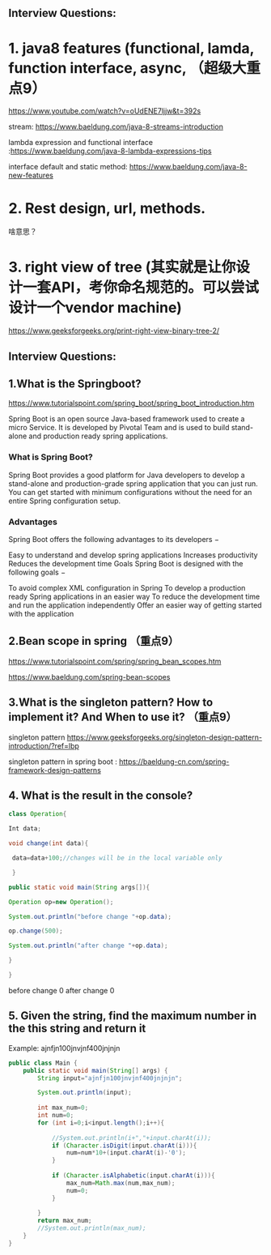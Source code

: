 ## Interview Questions:

# 1. java8 features (functional, lamda, function interface, async, （超级大重点9）


https://www.youtube.com/watch?v=oUdENE7ljjw&t=392s


stream: https://www.baeldung.com/java-8-streams-introduction

lambda expression and functional interface :https://www.baeldung.com/java-8-lambda-expressions-tips

interface default and static method: https://www.baeldung.com/java-8-new-features


# 2. Rest design, url, methods. 

啥意思？

# 3. right view of tree (其实就是让你设计一套API，考你命名规范的。可以尝试设计一个vendor machine)

https://www.geeksforgeeks.org/print-right-view-binary-tree-2/


## Interview Questions:
## 1.What is the Springboot?
https://www.tutorialspoint.com/spring_boot/spring_boot_introduction.htm

Spring Boot is an open source Java-based framework used to create a micro Service. It is developed by Pivotal Team and is used to build stand-alone and production ready spring applications.

### What is Spring Boot?

Spring Boot provides a good platform for Java developers to develop a stand-alone and production-grade spring application that you can just run. You can get started with minimum configurations without the need for an entire Spring configuration setup.

### Advantages

Spring Boot offers the following advantages to its developers −

Easy to understand and develop spring applications
Increases productivity
Reduces the development time
Goals
Spring Boot is designed with the following goals −

To avoid complex XML configuration in Spring
To develop a production ready Spring applications in an easier way
To reduce the development time and run the application independently
Offer an easier way of getting started with the application




## 2.Bean scope in spring （重点9）



https://www.tutorialspoint.com/spring/spring_bean_scopes.htm

https://www.baeldung.com/spring-bean-scopes



## 3.What is the singleton pattern? How to implement it? And When to use it? （重点9）

singleton pattern https://www.geeksforgeeks.org/singleton-design-pattern-introduction/?ref=lbp

singleton pattern in spring boot : https://baeldung-cn.com/spring-framework-design-patterns



## 4. What is the result in the console?

```java 
class Operation{ 

Int data;

void change(int data){ 

 data=data+100;//changes will be in the local variable only 

 } 

public static void main(String args[]){ 

Operation op=new Operation(); 

System.out.println("before change "+op.data); 

op.change(500); 

System.out.println("after change "+op.data); 

} 

}
```

before change 0 
after change 0

## 5. Given the string, find the maximum number in the this string and return it
Example: ajnfjn100jnvjnf400jnjnjn


```java 
public class Main {
    public static void main(String[] args) {
        String input="ajnfjn100jnvjnf400jnjnjn";

        System.out.println(input);
        
        int max_num=0;
        int num=0;
        for (int i=0;i<input.length();i++){
            
            //System.out.println(i+","+input.charAt(i));
            if (Character.isDigit(input.charAt(i))){
                num=num*10+(input.charAt(i)-'0');
            }
            
            if (Character.isAlphabetic(input.charAt(i))){
                max_num=Math.max(num,max_num);
                num=0;
            }
            
        }
        return max_num;
        //System.out.println(max_num);
    }
}
```
